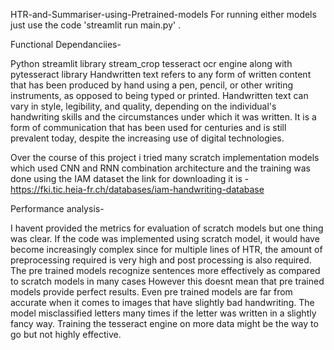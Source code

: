 HTR-and-Summariser-using-Pretrained-models
For running either models just use the code 'streamlit run main.py' .

Functional Dependanciies-

Python
streamlit library
stream_crop
tesseract ocr engine along with pytesseract library
Handwritten text refers to any form of written content that has been produced by hand using a pen, pencil, or other writing instruments, as opposed to being typed or printed. Handwritten text can vary in style, legibility, and quality, depending on the individual's handwriting skills and the circumstances under which it was written. It is a form of communication that has been used for centuries and is still prevalent today, despite the increasing use of digital technologies.

Over the course of this project i tried many scratch implementation models which used CNN and RNN combination architecture and the training was done using the IAM dataset the link for downloading it is - https://fki.tic.heia-fr.ch/databases/iam-handwriting-database

Performance analysis-

I havent provided the metrics for evaluation of scratch models but one thing was clear. If the code was implemented using scratch model, it would have become increasingly complex since for multiple lines of HTR, the amount of preprocessing required is very high and post processing is also required.
The pre trained models recognize sentences more effectively as compared to scratch models in many cases
However this doesnt mean that pre trained models provide perfect results. Even pre trained models are far from accurate when it comes to images that have slightly bad handwriting. The model misclassified letters many times if the letter was written in a slightly fancy way.
Training the tesseract engine on more data might be the way to go but not highly effective.
